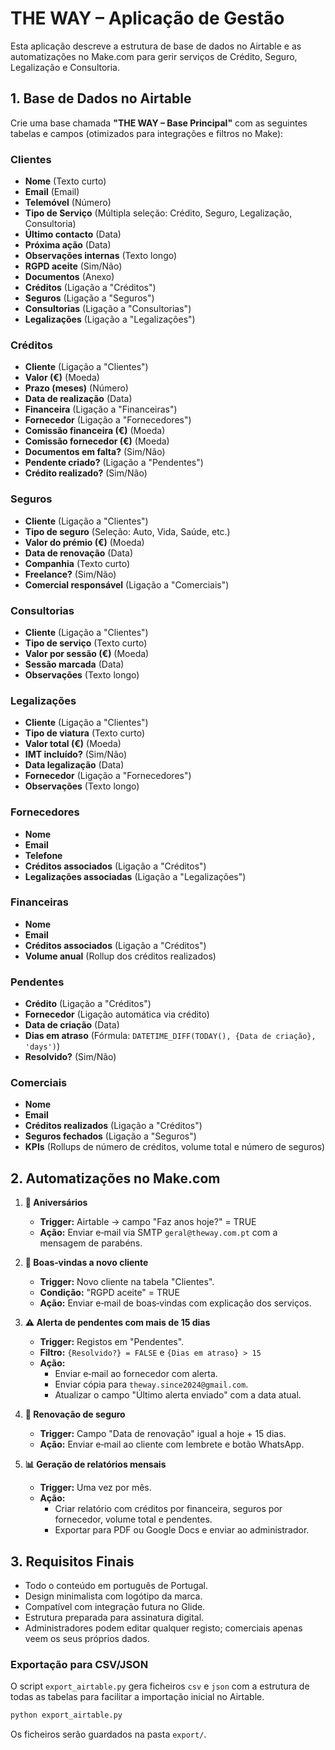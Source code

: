 # THE WAY – Aplicação de Gestão

Esta aplicação descreve a estrutura de base de dados no Airtable e as automatizações no Make.com para gerir serviços de Crédito, Seguro, Legalização e Consultoria.

## 1. Base de Dados no Airtable

Crie uma base chamada **"THE WAY – Base Principal"** com as seguintes tabelas e campos (otimizados para integrações e filtros no Make):

### Clientes
- **Nome** (Texto curto)
- **Email** (Email)
- **Telemóvel** (Número)
- **Tipo de Serviço** (Múltipla seleção: Crédito, Seguro, Legalização, Consultoria)
- **Último contacto** (Data)
- **Próxima ação** (Data)
- **Observações internas** (Texto longo)
- **RGPD aceite** (Sim/Não)
- **Documentos** (Anexo)
- **Créditos** (Ligação a "Créditos")
- **Seguros** (Ligação a "Seguros")
- **Consultorias** (Ligação a "Consultorias")
- **Legalizações** (Ligação a "Legalizações")

### Créditos
- **Cliente** (Ligação a "Clientes")
- **Valor (€)** (Moeda)
- **Prazo (meses)** (Número)
- **Data de realização** (Data)
- **Financeira** (Ligação a "Financeiras")
- **Fornecedor** (Ligação a "Fornecedores")
- **Comissão financeira (€)** (Moeda)
- **Comissão fornecedor (€)** (Moeda)
- **Documentos em falta?** (Sim/Não)
- **Pendente criado?** (Ligação a "Pendentes")
- **Crédito realizado?** (Sim/Não)

### Seguros
- **Cliente** (Ligação a "Clientes")
- **Tipo de seguro** (Seleção: Auto, Vida, Saúde, etc.)
- **Valor do prémio (€)** (Moeda)
- **Data de renovação** (Data)
- **Companhia** (Texto curto)
- **Freelance?** (Sim/Não)
- **Comercial responsável** (Ligação a "Comerciais")

### Consultorias
- **Cliente** (Ligação a "Clientes")
- **Tipo de serviço** (Texto curto)
- **Valor por sessão (€)** (Moeda)
- **Sessão marcada** (Data)
- **Observações** (Texto longo)

### Legalizações
- **Cliente** (Ligação a "Clientes")
- **Tipo de viatura** (Texto curto)
- **Valor total (€)** (Moeda)
- **IMT incluído?** (Sim/Não)
- **Data legalização** (Data)
- **Fornecedor** (Ligação a "Fornecedores")
- **Observações** (Texto longo)

### Fornecedores
- **Nome**
- **Email**
- **Telefone**
- **Créditos associados** (Ligação a "Créditos")
- **Legalizações associadas** (Ligação a "Legalizações")

### Financeiras
- **Nome**
- **Email**
- **Créditos associados** (Ligação a "Créditos")
- **Volume anual** (Rollup dos créditos realizados)

### Pendentes
- **Crédito** (Ligação a "Créditos")
- **Fornecedor** (Ligação automática via crédito)
- **Data de criação** (Data)
- **Dias em atraso** (Fórmula: `DATETIME_DIFF(TODAY(), {Data de criação}, 'days')`)
- **Resolvido?** (Sim/Não)

### Comerciais
- **Nome**
- **Email**
- **Créditos realizados** (Ligação a "Créditos")
- **Seguros fechados** (Ligação a "Seguros")
- **KPIs** (Rollups de número de créditos, volume total e número de seguros)

## 2. Automatizações no Make.com

1. **🎉 Aniversários**
   - **Trigger:** Airtable → campo "Faz anos hoje?" = TRUE
   - **Ação:** Enviar e‑mail via SMTP `geral@theway.com.pt` com a mensagem de parabéns.

2. **📩 Boas‑vindas a novo cliente**
   - **Trigger:** Novo cliente na tabela "Clientes".
   - **Condição:** "RGPD aceite" = TRUE
   - **Ação:** Enviar e‑mail de boas‑vindas com explicação dos serviços.

3. **⚠️ Alerta de pendentes com mais de 15 dias**
   - **Trigger:** Registos em "Pendentes".
   - **Filtro:** `{Resolvido?} = FALSE` e `{Dias em atraso} > 15`
   - **Ação:**
       - Enviar e‑mail ao fornecedor com alerta.
       - Enviar cópia para `theway.since2024@gmail.com`.
       - Atualizar o campo "Último alerta enviado" com a data atual.

4. **🔁 Renovação de seguro**
   - **Trigger:** Campo "Data de renovação" igual a hoje + 15 dias.
   - **Ação:** Enviar e‑mail ao cliente com lembrete e botão WhatsApp.

5. **📊 Geração de relatórios mensais**
   - **Trigger:** Uma vez por mês.
   - **Ação:**
       - Criar relatório com créditos por financeira, seguros por fornecedor, volume total e pendentes.
       - Exportar para PDF ou Google Docs e enviar ao administrador.

## 3. Requisitos Finais

- Todo o conteúdo em português de Portugal.
- Design minimalista com logótipo da marca.
- Compatível com integração futura no Glide.
- Estrutura preparada para assinatura digital.
- Administradores podem editar qualquer registo; comerciais apenas veem os seus próprios dados.

### Exportação para CSV/JSON

O script `export_airtable.py` gera ficheiros `csv` e `json` com a estrutura de todas as tabelas para facilitar a importação inicial no Airtable.

```bash
python export_airtable.py
```

Os ficheiros serão guardados na pasta `export/`.


